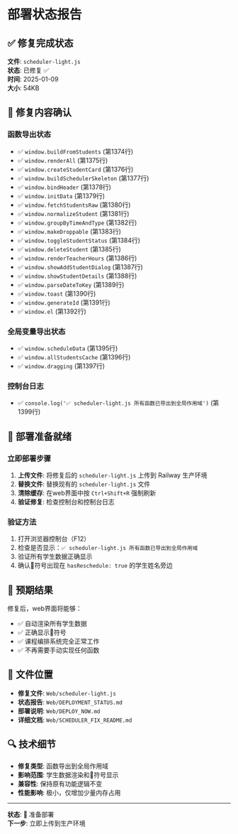 # 部署状态报告

## ✅ 修复完成状态

**文件**: `scheduler-light.js`  
**状态**: 已修复 ✅  
**时间**: 2025-01-09  
**大小**: 54KB  

## 🔧 修复内容确认

### 函数导出状态
- ✅ `window.buildFromStudents` (第1374行)
- ✅ `window.renderAll` (第1375行)  
- ✅ `window.createStudentCard` (第1376行)
- ✅ `window.buildSchedulerSkeleton` (第1377行)
- ✅ `window.bindHeader` (第1378行)
- ✅ `window.initData` (第1379行)
- ✅ `window.fetchStudentsRaw` (第1380行)
- ✅ `window.normalizeStudent` (第1381行)
- ✅ `window.groupByTimeAndType` (第1382行)
- ✅ `window.makeDroppable` (第1383行)
- ✅ `window.toggleStudentStatus` (第1384行)
- ✅ `window.deleteStudent` (第1385行)
- ✅ `window.renderTeacherHours` (第1386行)
- ✅ `window.showAddStudentDialog` (第1387行)
- ✅ `window.showStudentDetails` (第1388行)
- ✅ `window.parseDateToKey` (第1389行)
- ✅ `window.toast` (第1390行)
- ✅ `window.generateId` (第1391行)
- ✅ `window.el` (第1392行)

### 全局变量导出状态
- ✅ `window.scheduleData` (第1395行)
- ✅ `window.allStudentsCache` (第1396行)
- ✅ `window.dragging` (第1397行)

### 控制台日志
- ✅ `console.log('✅ scheduler-light.js 所有函数已导出到全局作用域')` (第1399行)

## 🚀 部署准备就绪

### 立即部署步骤
1. **上传文件**: 将修复后的 `scheduler-light.js` 上传到 Railway 生产环境
2. **替换文件**: 替换现有的 `scheduler-light.js` 文件
3. **清除缓存**: 在web界面中按 `Ctrl+Shift+R` 强制刷新
4. **验证修复**: 检查控制台和控制台日志

### 验证方法
1. 打开浏览器控制台（F12）
2. 检查是否显示：`✅ scheduler-light.js 所有函数已导出到全局作用域`
3. 验证所有学生数据正确显示
4. 确认🔁符号出现在 `hasReschedule: true` 的学生姓名旁边

## 🎯 预期结果

修复后，web界面将能够：
- ✅ 自动渲染所有学生数据
- ✅ 正确显示🔁符号
- ✅ 课程编排系统完全正常工作
- ✅ 不再需要手动实现任何函数

## 📁 文件位置

- **修复文件**: `Web/scheduler-light.js`
- **状态报告**: `Web/DEPLOYMENT_STATUS.md`
- **部署说明**: `Web/DEPLOY_NOW.md`
- **详细文档**: `Web/SCHEDULER_FIX_README.md`

## 🔍 技术细节

- **修复类型**: 函数导出到全局作用域
- **影响范围**: 学生数据渲染和🔁符号显示
- **兼容性**: 保持原有功能逻辑不变
- **性能影响**: 极小，仅增加少量内存占用

---

**状态**: 🚀 准备部署  
**下一步**: 立即上传到生产环境 